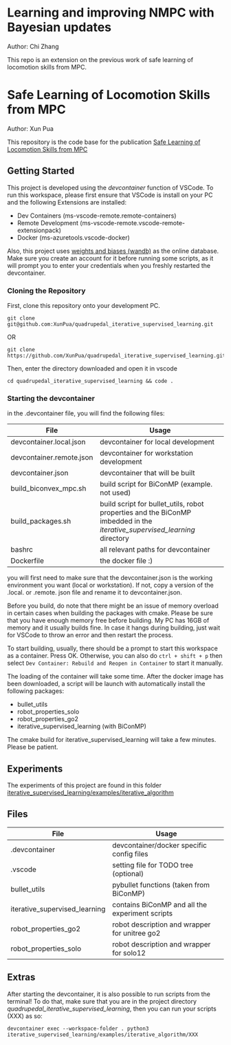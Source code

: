 # Learning and improving NMPC with Bayesian updates
Author: Chi Zhang

This repo is an extension on the previous work of safe learning of locomotion skills from MPC.

# Safe Learning of Locomotion Skills from MPC
Author: Xun Pua

This repository is the code base for the publication [Safe Learning of Locomotion Skills from MPC](https://arxiv.org/html/2407.11673v1)

## Getting Started
This project is developed using the *devcontainer* function of VSCode. To run this workspace, please first ensure that VSCode is install on your PC and the following Extensions are installed:

- Dev Containers (ms-vscode-remote.remote-containers)
- Remote Development (ms-vscode-remote.vscode-remote-extensionpack)
- Docker (ms-azuretools.vscode-docker)

Also, this project uses [weights and biases (wandb)](https://wandb.ai/site) as the online database. Make sure you create an account for it before running some scripts, as it will prompt you to enter your credentials when you freshly restarted the devcontainer.

### Cloning the Repository
First, clone this repository onto your development PC.
```
git clone git@github.com:XunPua/quadrupedal_iterative_supervised_learning.git
```
OR
```
git clone https://github.com/XunPua/quadrupedal_iterative_supervised_learning.git
```
Then, enter the directory downloaded and open it in vscode
```
cd quadrupedal_iterative_supervised_learning && code .
```

### Starting the devcontainer
in the .devcontainer file, you will find the following files:

|File|Usage|
|---|---|
|devcontainer.local.json | devcontainer for local development|
|devcontainer.remote.json | devcontainer for workstation development|
|devcontainer.json| devcontainer that will be built|
|build_biconvex_mpc.sh| build script for BiConMP (example. not used)|
|build_packages.sh| build script for bullet_utils, robot properties and the BiConMP imbedded in the *iterative_supervised_learning* directory|
|bashrc|all relevant paths for devcontainer|
|Dockerfile|the docker file :)|

you will first need to make sure that the devcontainer.json is the working environment you want (local or workstation). If not, copy a version of the .local. or .remote. json file and rename it to devcontainer.json. 

Before you build, do note that there might be an issue of memory overload in certain cases when building the packages with cmake. Please be sure that you have enough memory free before building. My PC has 16GB of memory and it usually builds fine. In case it hangs during building, just wait for VSCode to throw an error and then restart the process.

To start building, usually, there should be a prompt to start this workspace as a container. Press OK. Otherwise, you can also do `ctrl + shift + p` then select `Dev Container: Rebuild and Reopen in Container` to start it manually.

The loading of the container will take some time. After the docker image has been downloaded, a script will be launch with automatically install the following packages:
- bullet_utils
- robot_properties_solo
- robot_properties_go2
- iterative_supervised_learning (with BiConMP)

The cmake build for iterative_supervised_learning will take a few minutes. Please be patient.

## Experiments
The experiments of this project are found in this folder [iterative_supervised_learning/examples/iterative_algorithm](iterative_supervised_learning/examples/iterative_algorithm/README.md)

## Files
|File|Usage|
|---|---|
|.devcontainer|devcontainer/docker specific config files|
|.vscode|setting file for TODO tree (optional)|
|bullet_utils|pybullet functions (taken from BiConMP)|
|iterative_supervised_learning|contains BiConMP and all the experiment scripts|
|robot_properties_go2|robot description and wrapper for unitree go2|
|robot_properties_solo|robot description and wrapper for solo12|

## Extras
After starting the devcontainer, it is also possible to run scripts from the terminal! To do that, make sure that you are in the project directory *quadrupedal_iterative_supervised_learning*, then you can run your scripts (XXX) as so:
```
devcontainer exec --workspace-folder . python3 iterative_supervised_learning/examples/iterative_algorithm/XXX
```

